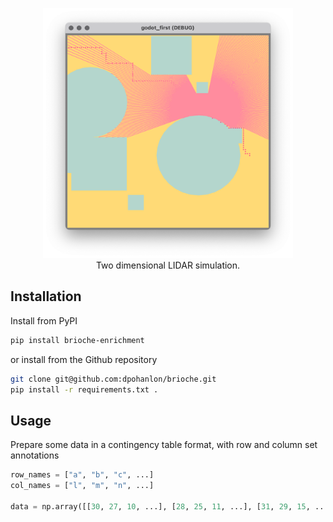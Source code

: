 <p align="center">
  <img width="400" height="400" src="https://github.com/dpohanlon/Sim2DLD/blob/main/assets/lidar.png">
  <br>
  Two dimensional LIDAR simulation.
</p>

Installation
---
Install from PyPI
```bash
pip install brioche-enrichment
```

or install from the Github repository
```bash
git clone git@github.com:dpohanlon/brioche.git
pip install -r requirements.txt .
```

Usage
---
Prepare some data in a contingency table format, with row and column set annotations
```python
row_names = ["a", "b", "c", ...]
col_names = ["l", "m", "n", ...]

data = np.array([[30, 27, 10, ...], [28, 25, 11, ...], [31, 29, 15, ...], ...])
```
